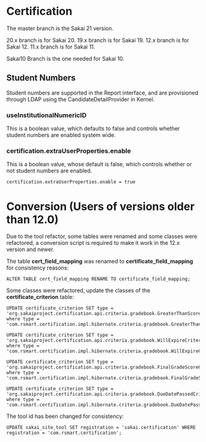 # Certification

The master branch is the Sakai 21 version.

20.x branch is for Sakai 20.
19.x branch is for Sakai 19.
12.x branch is for Sakai 12.
11.x branch is for Sakai 11.

Sakai10 Branch is the one needed for Sakai 10.

## Student Numbers

Student numbers are supported in the Report interface, and are provisioned through LDAP using the CandidateDetailProvider in Kernel.

### useInstitutionalNumericID
This is a boolean value, which defaults to false and controls whether student numbers are enabled system wide.

### certification.extraUserProperties.enable
This is a boolean value, whose default is false, which controls whether or not student numbers are enabled.

`certification.extraUserProperties.enable = true`

# Conversion (Users of versions older than 12.0)
Due to the tool refactor, some tables were renamed and some classes were refactored, a conversion script is required to make it work in the 12.x version and newer.

The table **cert_field_mapping** was renamed to **certificate_field_mapping** for consistency reasons:

```
ALTER TABLE cert_field_mapping RENAME TO certificate_field_mapping;
```

Some classes were refactored, update the classes of the **certificate_criterion** table: 

```
UPDATE certificate_criterion SET type = 'org.sakaiproject.certification.api.criteria.gradebook.GreaterThanScoreCriterion' where type = 'com.rsmart.certification.impl.hibernate.criteria.gradebook.GreaterThanScoreCriterionHibernateImpl';

UPDATE certificate_criterion SET type = 'org.sakaiproject.certification.api.criteria.gradebook.WillExpireCriterion' where type = 'com.rsmart.certification.impl.hibernate.criteria.gradebook.WillExpireCriterionHibernateImpl';

UPDATE certificate_criterion SET type = 'org.sakaiproject.certification.api.criteria.gradebook.FinalGradeScoreCriterion' where type = 'com.rsmart.certification.impl.hibernate.criteria.gradebook.FinalGradeScoreCriterionHibernateImpl';

UPDATE certificate_criterion SET type = 'org.sakaiproject.certification.api.criteria.gradebook.DueDatePassedCriterion' where type = 'com.rsmart.certification.impl.hibernate.criteria.gradebook.DueDatePassedCriterionHibernateImpl';
```

The tool id has been changed for consistency:
```
UPDATE sakai_site_tool SET registration = 'sakai.certification' WHERE registration = 'com.rsmart.certification';
```

